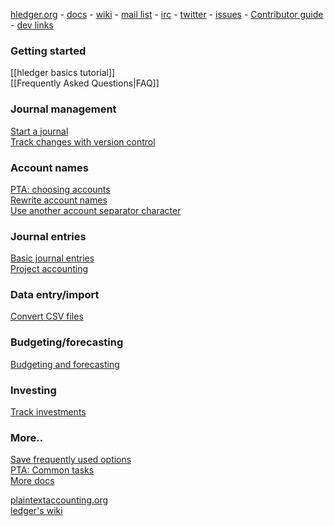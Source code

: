 [hledger.org](http://hledger.org) - 
[docs](http://hledger.org/docs) - 
[wiki](Home) - 
[mail list](http://list.hledger.org) - 
[irc](http://irc.hledger.org) - 
[twitter](https://twitter.com/search?q=%23hledger&src=typd&f=realtime) -
[issues](http://issues.hledger.org) - 
[Contributor guide](http://hledger.org/contributing) - 
[dev links](http://hledger.org/contributing#links) 

### Getting started

[[hledger basics tutorial]]  
[[Frequently Asked Questions|FAQ]]

### Journal management

[Start a journal](start-journal)  
[Track changes with version control](version-control)  

### Account names

[PTA: choosing accounts](http://plaintextaccounting.org/#choosing-accounts)  
[Rewrite account names](account-aliases)  
[Use another account separator character](account-separator)  

### Journal entries

[Basic journal entries](entries)  
[Project accounting](project-accounting)  

### Data entry/import

[Convert CSV files](csv-import)  

### Budgeting/forecasting

[Budgeting and forecasting](budgeting-and-forecasting)  

### Investing

[Track investments](investments)  

### More..

[Save frequently used options](argfiles)  
[PTA: Common tasks](http://plaintextaccounting.org/#common-tasks)  
[More docs](more-docs)  

[plaintextaccounting.org](http://plaintextaccounting.org)  
[ledger's wiki](https://github.com/ledger/ledger/wiki)  
